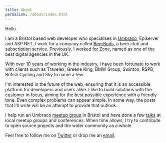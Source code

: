 ```yaml
---
title: About
permalink: /about/index.html
---
```


Hello.

I am a Bristol based web developer who specialises in [Umbraco](https://umbraco.com/training/certified-developers/umbraco-7-certified-developers/certifieddeveloperdetails/?id=6bb58bc7-772d-4d71-99da-b924cb232066), Episerver and ASP.NET. I work for a company called [BeerBods](https://beerbods.co.uk/), a beer club and subscription service. Previously, I worked for [Zone](https://www.zonedigital.com/uk/), named as one of the best digital agencies in the UK. 

With over 10 years of working in the industry, I have been fortunate to work with clients such as Travelex, Greene King, BMW Group, Swinton, RSPB, British Cycling and Sky to name a few.

I'm interested in the future of the web, ensuring that it is an accessible platform for developers and users alike. I like to build solutions with the customer in focus, aiming for the best possible experience with a friendly tone. Even complex problems can appear simple. In some way, the posts that I'll write will be an attempt to provide that outlook.

I help run an Umbraco [meetup group](https://www.meetup.com/umBristol/) in Bristol and have done a few [talks](/talks/) at local meetup groups and conferences. When time allows, I try to contribute to open source projects and the wider community as a whole.

Feel free to follow me on [Twitter](https://twitter.com/mozzydev) or drop me an [email](mailto:hello@tcmorris.net).

